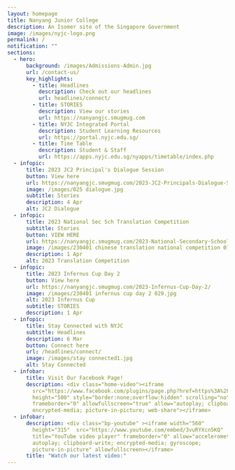 ```yaml
---
layout: homepage
title: Nanyang Junior College
description: An Isomer site of the Singapore Government
image: /images/nyjc-logo.png
permalink: /
notification: ""
sections:
  - hero:
      background: /images/Admissions-Admin.jpg
      url: /contact-us/
      key_highlights:
        - title: Headlines
          description: Check out our headlines
          url: headlines/connect/
        - title: STORIES
          description: View our stories
          url: https://nanyangjc.smugmug.com
        - title: NYJC Integrated Portal
          description: Student Learning Resources
          url: https://portal.nyjc.edu.sg/
        - title: Time Table
          description: Student & Staff
          url: https://apps.nyjc.edu.sg/nyapps/timetable/index.php
  - infopic:
      title: 2023 JC2 Principal's Dialogue Session
      button: View here
      url: https://nanyangjc.smugmug.com/2023-JC2-Principals-Dialogue-Session/
      image: /images/025 dialogue.jpg
      subtitle: Stories
      description: 4 Apr
      alt: JC2 Dialogue
  - infopic:
      title: 2023 National Sec Sch Translation Competition
      subtitle: Stories
      button: VIEW HERE
      url: https://nanyangjc.smugmug.com/2023-National-Secondary-Schools-Translation-Competition/
      image: /images/230401 chinese translation national competition 014.jpg
      description: 1 Apr
      alt: 2023 Translation Competition
  - infopic:
      title: 2023 Infernus Cup Day 2
      button: View here
      url: https://nanyangjc.smugmug.com/2023-Infernus-Cup-Day-2/
      image: /images/230401 infernus cup day 2 029.jpg
      alt: 2023 Infernus Cup
      subtitle: STORIES
      description: 1 Apr
  - infopic:
      title: Stay Connected with NYJC
      subtitle: Headlines
      description: 6 Mar
      button: Connect here
      url: /headlines/connect/
      image: /images/stay connected1.jpg
      alt: Stay Connected
  - infobar:
      title: Visit Our Facebook Page!
      description: <div class="home-video"><iframe
        src="https://www.facebook.com/plugins/page.php?href=https%3A%2F%2Fwww.facebook.com%2FNanyangjc%2F&tabs=timeline&width=340&height=500&small_header=false&adapt_container_width=true&hide_cover=false&show_facepile=true&appId"
        height="500" style="border:none;overflow:hidden" scrolling="no"
        frameborder="0" allowfullscreen="true" allow="autoplay; clipboard-write;
        encrypted-media; picture-in-picture; web-share"></iframe>
  - infobar:
      description: <div class="bp-youtube" ><iframe width="560"
        height="315"  src="https://www.youtube.com/embed/3vuRYXcn5KQ"
        title="YouTube video player" frameborder="0" allow="accelerometer;
        autoplay; clipboard-write; encrypted-media; gyroscope;
        picture-in-picture" allowfullscreen></iframe>
      title: "Watch our latest video:"
---
```

